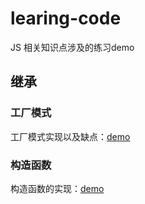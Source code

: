 # learing-code
JS 相关知识点涉及的练习demo

## 继承
### 工厂模式
工厂模式实现以及缺点：[demo](https://github.com/wangyimei/learing-code/blob/master/src/object/constructor.js)
### 构造函数
构造函数的实现：[demo](https://github.com/wangyimei/learing-code/blob/master/src/object/constructor.js)